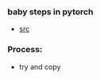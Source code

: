 ### baby steps in pytorch
- [src](https://lelon.io/blog/2018/02/08/pytorch-with-baby-steps)
### Process:
- try and copy